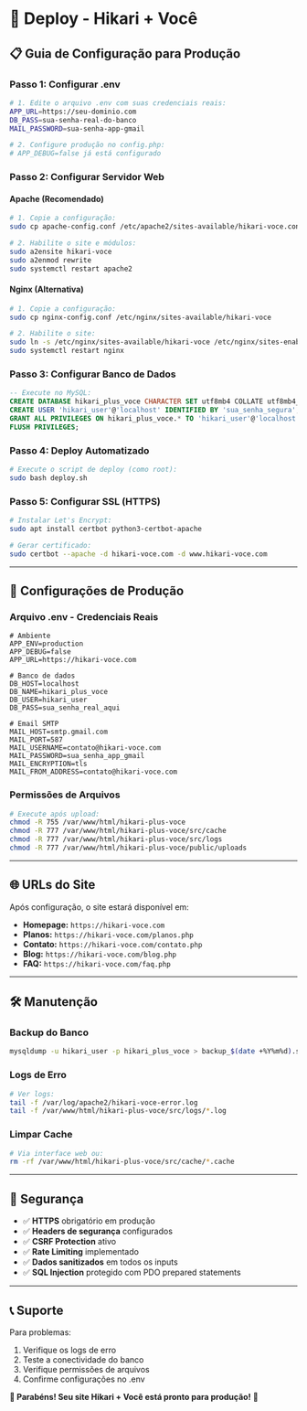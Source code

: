 # 🚀 Deploy - Hikari + Você

## 📋 Guia de Configuração para Produção

### **Passo 1: Configurar .env**
```bash
# 1. Edite o arquivo .env com suas credenciais reais:
APP_URL=https://seu-dominio.com
DB_PASS=sua-senha-real-do-banco
MAIL_PASSWORD=sua-senha-app-gmail

# 2. Configure produção no config.php:
# APP_DEBUG=false já está configurado
```

### **Passo 2: Configurar Servidor Web**

#### **Apache (Recomendado)**
```bash
# 1. Copie a configuração:
sudo cp apache-config.conf /etc/apache2/sites-available/hikari-voce.conf

# 2. Habilite o site e módulos:
sudo a2ensite hikari-voce
sudo a2enmod rewrite
sudo systemctl restart apache2
```

#### **Nginx (Alternativa)**
```bash
# 1. Copie a configuração:
sudo cp nginx-config.conf /etc/nginx/sites-available/hikari-voce

# 2. Habilite o site:
sudo ln -s /etc/nginx/sites-available/hikari-voce /etc/nginx/sites-enabled/
sudo systemctl restart nginx
```

### **Passo 3: Configurar Banco de Dados**
```sql
-- Execute no MySQL:
CREATE DATABASE hikari_plus_voce CHARACTER SET utf8mb4 COLLATE utf8mb4_unicode_ci;
CREATE USER 'hikari_user'@'localhost' IDENTIFIED BY 'sua_senha_segura';
GRANT ALL PRIVILEGES ON hikari_plus_voce.* TO 'hikari_user'@'localhost';
FLUSH PRIVILEGES;
```

### **Passo 4: Deploy Automatizado**
```bash
# Execute o script de deploy (como root):
sudo bash deploy.sh
```

### **Passo 5: Configurar SSL (HTTPS)**
```bash
# Instalar Let's Encrypt:
sudo apt install certbot python3-certbot-apache

# Gerar certificado:
sudo certbot --apache -d hikari-voce.com -d www.hikari-voce.com
```

---

## 🔧 Configurações de Produção

### **Arquivo .env - Credenciais Reais**
```env
# Ambiente
APP_ENV=production
APP_DEBUG=false
APP_URL=https://hikari-voce.com

# Banco de dados
DB_HOST=localhost
DB_NAME=hikari_plus_voce
DB_USER=hikari_user
DB_PASS=sua_senha_real_aqui

# Email SMTP
MAIL_HOST=smtp.gmail.com
MAIL_PORT=587
MAIL_USERNAME=contato@hikari-voce.com
MAIL_PASSWORD=sua_senha_app_gmail
MAIL_ENCRYPTION=tls
MAIL_FROM_ADDRESS=contato@hikari-voce.com
```

### **Permissões de Arquivos**
```bash
# Execute após upload:
chmod -R 755 /var/www/html/hikari-plus-voce
chmod -R 777 /var/www/html/hikari-plus-voce/src/cache
chmod -R 777 /var/www/html/hikari-plus-voce/src/logs
chmod -R 777 /var/www/html/hikari-plus-voce/public/uploads
```

---

## 🌐 URLs do Site

Após configuração, o site estará disponível em:

- **Homepage:** `https://hikari-voce.com`
- **Planos:** `https://hikari-voce.com/planos.php`
- **Contato:** `https://hikari-voce.com/contato.php`
- **Blog:** `https://hikari-voce.com/blog.php`
- **FAQ:** `https://hikari-voce.com/faq.php`

---

## 🛠️ Manutenção

### **Backup do Banco**
```bash
mysqldump -u hikari_user -p hikari_plus_voce > backup_$(date +%Y%m%d).sql
```

### **Logs de Erro**
```bash
# Ver logs:
tail -f /var/log/apache2/hikari-voce-error.log
tail -f /var/www/html/hikari-plus-voce/src/logs/*.log
```

### **Limpar Cache**
```bash
# Via interface web ou:
rm -rf /var/www/html/hikari-plus-voce/src/cache/*.cache
```

---

## 🚨 Segurança

- ✅ **HTTPS** obrigatório em produção
- ✅ **Headers de segurança** configurados
- ✅ **CSRF Protection** ativo
- ✅ **Rate Limiting** implementado
- ✅ **Dados sanitizados** em todos os inputs
- ✅ **SQL Injection** protegido com PDO prepared statements

---

## 📞 Suporte

Para problemas:
1. Verifique os logs de erro
2. Teste a conectividade do banco
3. Verifique permissões de arquivos
4. Confirme configurações no .env

**🎉 Parabéns! Seu site Hikari + Você está pronto para produção!** 🚀
